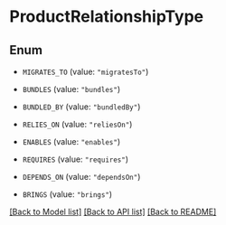 # ProductRelationshipType

## Enum


* `MIGRATES_TO` (value: `"migratesTo"`)

* `BUNDLES` (value: `"bundles"`)

* `BUNDLED_BY` (value: `"bundledBy"`)

* `RELIES_ON` (value: `"reliesOn"`)

* `ENABLES` (value: `"enables"`)

* `REQUIRES` (value: `"requires"`)

* `DEPENDS_ON` (value: `"dependsOn"`)

* `BRINGS` (value: `"brings"`)


[[Back to Model list]](../README.md#documentation-for-models) [[Back to API list]](../README.md#documentation-for-api-endpoints) [[Back to README]](../README.md)


